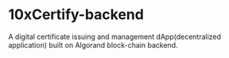 # 10xCertify-backend
A digital certificate issuing and management dApp(decentralized application) built on Algorand block-chain backend.
